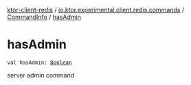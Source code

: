 [ktor-client-redis](../../index.md) / [io.ktor.experimental.client.redis.commands](../index.md) / [CommandInfo](index.md) / [hasAdmin](./has-admin.md)

# hasAdmin

`val hasAdmin: `[`Boolean`](https://kotlinlang.org/api/latest/jvm/stdlib/kotlin/-boolean/index.html)

server admin command

